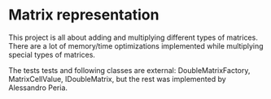 # Matrix representation

This project is all about adding and multiplying different types of matrices. There are a lot of memory/time optimizations implemented while multiplying special types of matrices.

The tests tests and following classes are external:  DoubleMatrixFactory, MatrixCellValue, IDoubleMatrix, but the rest was implemented by Alessandro Peria. 
